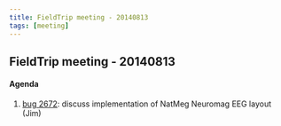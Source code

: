 ```yaml
---
title: FieldTrip meeting - 20140813
tags: [meeting]
---
```


## FieldTrip meeting - 20140813

#### Agenda

 1.  [bug 2672](http://bugzilla.fieldtriptoolbox.org/show_bug.cgi?id=2672): discuss implementation of NatMeg Neuromag EEG layout (Jim)

